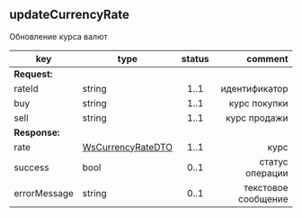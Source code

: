 ## updateCurrencyRate

Обновление курса валют

key | type | status | comment
--- | ---- | :----: | ---:
**Request:** | | |
rateId | string | 1..1 | идентификатор
buy | string | 1..1 | курс покупки
sell | string | 1..1 | курс продажи
**Response:** | | |
rate | [WsCurrencyRateDTO](#wscurrencyratedto) | 1..1 | курс
sucсess | bool | 0..1 | статус операции
errorMessage | string | 0..1 | текстовое сообщение
